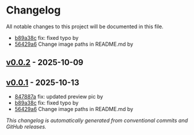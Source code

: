 # Changelog

All notable changes to this project will be documented in this file.

<!-- 
This changelog is automatically generated based on conventional commits.
Do not edit this file manually - it will be overwritten on the next release.
-->

- [b89a38c](https://github.com/kuri-sun/yoda.nvim/commit/b89a38c9f3d58cfc2fe7b350b42d0c1ddf66408c) fix: fixed typo by 
- [56429a6](https://github.com/kuri-sun/yoda.nvim/commit/56429a6d213883ad87e6817b0a9f5d368d931ac3) Change image paths in README.md by 

## [v0.0.2](/compare/...v0.0.2) - 2025-10-09

## [v0.0.1](/compare/...v0.0.1) - 2025-10-13

- [847887a](https://github.com/kuri-sun/yoda.nvim/commit/847887aa227c375ac9498862b2c043ba6793e9ee) fix: updated preview pic by 
- [b89a38c](https://github.com/kuri-sun/yoda.nvim/commit/b89a38c9f3d58cfc2fe7b350b42d0c1ddf66408c) fix: fixed typo by 
- [56429a6](https://github.com/kuri-sun/yoda.nvim/commit/56429a6d213883ad87e6817b0a9f5d368d931ac3) Change image paths in README.md by 

*This changelog is automatically generated from conventional commits and GitHub releases.*
